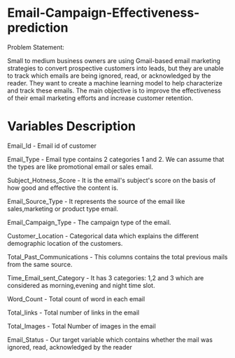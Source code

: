 # Email-Campaign-Effectiveness-prediction
Problem Statement:

Small to medium business owners are using Gmail-based email marketing strategies to convert prospective customers into leads, but they are unable to track which emails are being ignored, read, or acknowledged by the reader. They want to create a machine learning model to help characterize and track these emails. The main objective is to improve the effectiveness of their email marketing efforts and increase customer retention.

# Variables Description

Email_Id - Email id of customer

Email_Type - Email type contains 2 categories 1 and 2. We can assume that the types are like promotional email or sales email.

Subject_Hotness_Score - It is the email's subject's score on the basis of how good and effective the content is.

Email_Source_Type - It represents the source of the email like sales,marketing or product type email.

Email_Campaign_Type - The campaign type of the email.

Customer_Location - Categorical data which explains the different demographic location of the customers.

Total_Past_Communications - This columns contains the total previous mails from the same source.

Time_Email_sent_Category - It has 3 categories: 1,2 and 3 which are considered as morning,evening and night time slot.

Word_Count - Total count of word in each email

Total_links - Total number of links in the email

Total_Images - Total Number of images in the email

Email_Status - Our target variable which contains whether the mail was ignored, read, acknowledged by the reader

